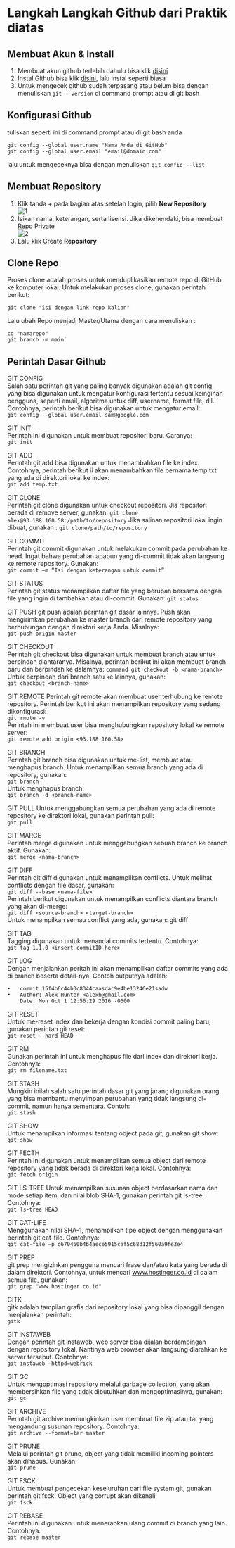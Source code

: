 # Langkah Langkah Github dari Praktik diatas

## Membuat Akun & Install
1. Membuat akun github terlebih dahulu bisa klik [disini](https://www.google.com/url?sa=t&rct=j&q=&esrc=s&source=web&cd=&cad=rja&uact=8&ved=2ahUKEwj7hZaIu63zAhXE8HMBHZEgChUQFnoECAsQAQ&url=https%3A%2F%2Fgithub.com%2Fsignup&usg=AOvVaw0a6qEmIZVdziwPUb-hFApr)
2. Instal Github bisa klik [disini](https://git-scm.com/downloads), lalu instal seperti biasa
3. Untuk mengecek github sudah terpasang atau belum bisa dengan menuliskan `git --version` di command prompt atau di git bash

## Konfigurasi Github
tuliskan seperti ini di command prompt atau di git bash anda

```
git config --global user.name "Nama Anda di GitHub"
git config --global user.email "email@domain.com"
```

lalu untuk mengeceknya bisa dengan menuliskan    `git config --list`

## Membuat Repository
1. Klik tanda + pada bagian atas setelah login, pilih **New Repository**\
![1](/img/1.png)
2. Isikan nama, keterangan, serta lisensi. Jika dikehendaki, bisa membuat Repo Private\
![2](/img/1.2.png)
3. Lalu klik Create **Repository**

## Clone Repo
Proses clone adalah proses untuk menduplikasikan remote repo di GitHub ke komputer lokal. Untuk melakukan proses clone, gunakan perintah berikut:

`git clone "isi dengan link repo kalian"`

Lalu ubah Repo menjadi Master/Utama dengan cara menuliskan :
```
cd "namarepo"
git branch -m main`
```
## Perintah Dasar Github
GIT CONFIG\
Salah satu perintah git yang paling banyak digunakan adalah git config, yang bisa digunakan untuk mengatur konfigurasi tertentu sesuai keinginan pengguna, seperti email, algoritma untuk diff, username, format file, dll. Contohnya, perintah berikut bisa digunakan untuk mengatur email:\
`git config --global user.email sam@google.com`

GIT INIT\
Perintah ini digunakan untuk membuat repositori baru. Caranya:\
`git init`

GIT ADD\
Perintah git add bisa digunakan untuk menambahkan file ke index. Contohnya, perintah berikut ii akan menambahkan file bernama temp.txt yang ada di direktori lokal ke index:\
`git add temp.txt`

GIT CLONE\
Perintah git clone digunakan untuk checkout repositori. Jia repositori berada di remove server, gunakan: `git clone alex@93.188.160.58:/path/to/repository`
Jika salinan repositori lokal ingin dibuat, gunakan : `git clone/path/to/repository` 

GIT COMMIT\
Perintah git commit digunakan untuk melakukan commit pada perubahan ke head. Ingat bahwa perubahan apapun yang di-commit tidak akan langsung ke remote repository. Gunakan:\
`git commit –m “Isi dengan keterangan untuk commit”`

GIT STATUS\
Perintah git status menampilkan daftar file yang berubah bersama dengan file yang ingin di tambahkan atau di-commit. Gunakan: `git status`

GIT PUSH
git push adalah perintah git dasar lainnya. Push akan mengirimkan perubahan ke master branch dari remote repository yang berhubungan dengan direktori kerja Anda. Misalnya:\
`git push origin master`

GIT CHECKOUT\
Perintah git checkout bisa digunakan untuk membuat branch atau untuk berpindah diantaranya. Misalnya, perintah berikut ini akan membuat branch baru dan berpindah ke dalamnya: `command git checkout -b <nama-branch>`
Untuk berpindah dari branch satu ke lainnya, gunakan: \
`git checkout <branch-name>`

GIT REMOTE
Perintah git remote akan membuat user terhubung ke remote repository. Perintah berikut ini akan menampilkan repository yang sedang dikonfigurasi:\
`git rmote -v` \
Perintah ini membuat user bisa menghubungkan repository lokal ke remote server:\
`git remote add origin <93.188.160.58>`

GIT BRANCH\
Perintah git branch bisa digunakan untuk me-list, membuat atau menghapus branch. Untuk menampilkan semua branch yang ada di repository, gunakan:\
`git branch` \
Untuk menghapus branch: \
`git branch -d <branch-name>`

GIT PULL
Untuk menggabungkan semua perubahan yang ada di remote repository ke direktori lokal, gunakan perintah pull: \
`git pull`

GIT MARGE\
Perintah merge digunakan untuk menggabungkan sebuah branch ke branch aktif. Gunakan:\
`git merge <nama-branch>`

GIT DIFF\
Perintah git diff digunakan untuk menampilkan conflicts. Untuk melihat conflicts dengan file dasar, gunakan:\
`git diff --base <nama-file>`\
Perintah berikut digunakan untuk menampilkan conflicts diantara branch yang akan di-merge:\
`git diff <source-branch> <target-branch>`\
Untuk menampilkan semau conflict yang ada, gunakan:
git diff

GIT TAG \
Tagging digunakan untuk menandai commits tertentu. Contohnya: \
`git tag 1.1.0 <insert-commitID-here>`

GIT LOG\
Dengan menjalankan peritah ini akan menampilkan daftar commits yang ada di branch beserta detail-nya. Contoh outputnya adalah:
```
•	commit 15f4b6c44b3c8344caasdac9e4be13246e21sadw
•	Author: Alex Hunter <alexh@gmail.com>
    Date: Mon Oct 1 12:56:29 2016 -0600
```
GIT RESET\
Untuk me-reset index dan bekerja dengan kondisi commit paling baru, gunakan perintah git reset:\
`git reset --hard HEAD`

GIT RM\
Gunakan perintah ini untuk menghapus file dari index dan direktori kerja. Contohnya:\
`git rm filename.txt`

GIT STASH\
Mungkin inilah salah satu perintah dasar git yang jarang digunakan orang, yang bisa membantu menyimpan perubahan yang tidak langsung di-commit, namun hanya sementara. Contoh:\
`git stash`

GIT SHOW\
Untuk menampilkan informasi tentang object pada git, gunakan git show:\
`git show`

GIT FECTH\
Perintah ini digunakan untuk menampilkan semua object dari remote repository yang tidak berada di direktori kerja lokal. Contohnya:\
`git fetch origin`

GIT LS-TREE
Untuk menampilkan susunan object berdasarkan nama dan mode setiap item, dan nilai blob SHA-1, gunakan perintah git ls-tree. Contohnya:\
`git ls-tree HEAD`

GIT CAT-LIFE\
Menggunakan nilai SHA-1, menampilkan tipe object dengan menggunakan perintah git cat-file. Contohnya:\
`git cat-file –p d670460b4b4aece5915caf5c68d12f560a9fe3e4`

GIT PREP\
git prep mengizinkan pengguna mencari frase dan/atau kata yang berada di dalam direktori. Contohnya, untuk mencari www.hostinger.co.id di dalam semua file, gunakan:\
`git grep "www.hostinger.co.id"`

GITK\
gitk adalah tampilan grafis dari repository lokal yang bisa dipanggil dengan menjalankan perintah:\
`gitk`

GIT INSTAWEB\
Dengan perintah git instaweb, web server bisa dijalan berdampingan dengan repository lokal. Nantinya web browser akan langsung diarahkan ke server tersebut. Contohnya:\
`git instaweb –httpd=webrick`

GIT GC\
Untuk mengoptimasi repository melalui garbage collection, yang akan membersihkan file yang tidak dibutuhkan dan mengoptimasinya, gunakan:\
`git gc`

GIT ARCHIVE\
Perintah git archive memungkinkan user membuat file zip atau tar yang mengandung susunan repository. Contohnya:\
`git archive --format=tar master`

GIT PRUNE\
Melalui perintah git prune, object yang tidak memiliki incoming pointers akan dihapus. Gunakan:\
`git prune`

GIT FSCK\
Untuk membuat pengecekan keseluruhan dari file system git, gunakan perintah git fsck. Object yang corrupt akan dikenali:\
`git fsck`

GIT REBASE\
Perintah ini digunakan untuk menerapkan ulang commit di branch yang lain. Contohnya:\
`git rebase master`